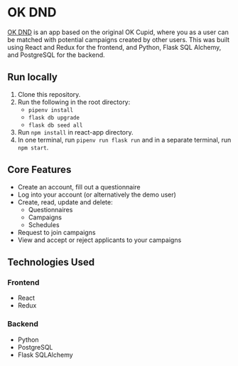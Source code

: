 # OK DND
[OK DND](ok-dnd.herokuapp.com) is an app based on the original OK Cupid, where you as a user can be matched with potential campaigns created by other users. This was built using React and Redux for the frontend, and Python, Flask SQL Alchemy, and PostgreSQL for the backend.
## Run locally
1. Clone this repository.
2. Run the following in the root directory:
	* `pipenv install`
	* `flask db upgrade`
	* `flask db seed all`
3. Run `npm install` in react-app directory.
4. In one terminal, run `pipenv run flask run` and in a separate terminal, run `npm start`.
## Core Features
* Create an account, fill out a questionnaire
* Log into your account (or alternatively the demo user)
* Create, read, update and delete:
	* Questionnaires
	* Campaigns
	* Schedules
* Request to join campaigns
* View and accept or reject applicants to your campaigns
## Technologies Used
### Frontend
* React
* Redux
### Backend
* Python
* PostgreSQL
* Flask SQLAlchemy
